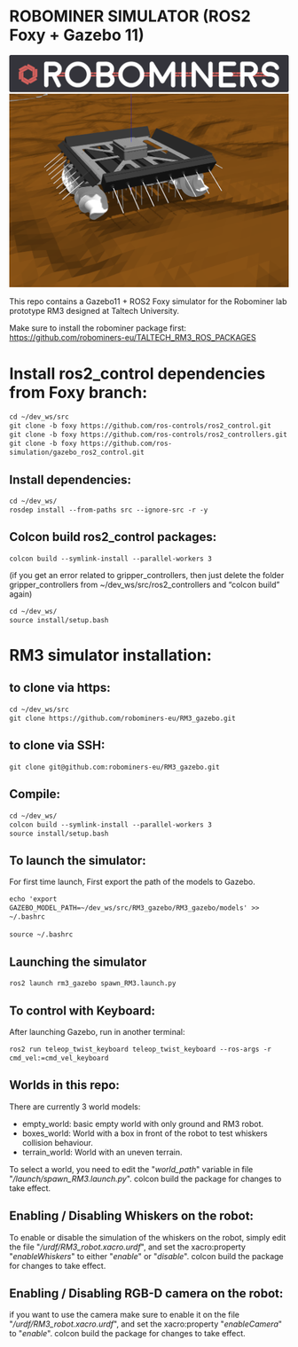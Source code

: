 # ROBOMINER SIMULATOR (ROS2 Foxy + Gazebo 11)


![Gazebo simulator](/docs/logo_rm_horiz.png?raw=true "Title")
![Gazebo simulator](/docs/gazebo_screenshot_whiskers.png?raw=true "Title")

This repo contains a Gazebo11 + ROS2 Foxy simulator for the Robominer lab prototype RM3 designed at Taltech University.

Make sure to install the robominer package first:
https://github.com/robominers-eu/TALTECH_RM3_ROS_PACKAGES

# Install ros2_control dependencies from Foxy branch:

```
cd ~/dev_ws/src
git clone -b foxy https://github.com/ros-controls/ros2_control.git
git clone -b foxy https://github.com/ros-controls/ros2_controllers.git
git clone -b foxy https://github.com/ros-simulation/gazebo_ros2_control.git
```

## Install dependencies:
```
cd ~/dev_ws/
rosdep install --from-paths src --ignore-src -r -y
```

## Colcon build ros2_control packages:
```
colcon build --symlink-install --parallel-workers 3
```

(if you get an error related to gripper_controllers, then just delete the folder gripper_controllers from ~/dev_ws/src/ros2_controllers and “colcon build” again)

```
cd ~/dev_ws/
source install/setup.bash
```

# RM3 simulator installation:

## to clone via https:
```
cd ~/dev_ws/src
git clone https://github.com/robominers-eu/RM3_gazebo.git
```

## to clone via SSH:
```
git clone git@github.com:robominers-eu/RM3_gazebo.git
```

## Compile:

```
cd ~/dev_ws/
colcon build --symlink-install --parallel-workers 3
source install/setup.bash
```

## To launch the simulator:

For first time launch, First export the path of the models to Gazebo.

```
echo 'export GAZEBO_MODEL_PATH=~/dev_ws/src/RM3_gazebo/RM3_gazebo/models' >> ~/.bashrc

source ~/.bashrc
```
## Launching the simulator
```
ros2 launch rm3_gazebo spawn_RM3.launch.py
```

## To control with Keyboard:

After launching Gazebo, run in another terminal:

```
ros2 run teleop_twist_keyboard teleop_twist_keyboard --ros-args -r cmd_vel:=cmd_vel_keyboard
```

## Worlds in this repo:
There are currently 3 world models:
  * empty_world: basic empty world with only ground and RM3 robot.
  * boxes_world: World with a box in front of the robot to test whiskers collision behaviour.
  * terrain_world: World with an uneven terrain.

To select a world, you need to edit the "_world_path_" variable in file "_/launch/spawn_RM3.launch.py_". colcon build the package for changes to take effect.

## Enabling / Disabling Whiskers on the robot:
To enable or disable the simulation of the whiskers on the robot, simply edit the file "_/urdf/RM3_robot.xacro.urdf_", and set the xacro:property "_enableWhiskers_" to either "_enable_" or "_disable_". colcon build the package for changes to take effect.

## Enabling / Disabling RGB-D camera on the robot:
if you want to use the camera make sure to enable it on the file "_/urdf/RM3_robot.xacro.urdf_", and set the xacro:property "_enableCamera_" to "_enable_". colcon build the package for changes to take effect.

